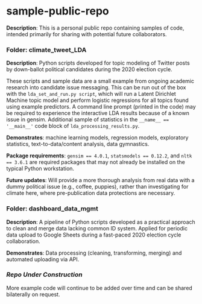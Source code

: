 # sample-public-repo
**Description**: This is a personal public repo containing samples of code, intended primarily for sharing with potential future collaborators.


### Folder: climate_tweet_LDA

**Description**: Python scripts developed for topic modeling of Twitter posts by down-ballot political candidates during the 2020 election cycle. 

These scripts and sample data are a small example from ongoing academic research into candidate issue messaging. This can be run out of the box with the `lda_set_and_run.py script`, which will run a Latent Dirichlet Machine topic model and perform logistic regressions for all topics found using example predictors. A command line prompt (printed in the code) may be required to experience the interactive LDA results because of a known issue in gensim. Additional sample of statistics in the `__name__ == '__main__'` code block of `lda_processing_results.py`.

**Demonstrates**: machine learning models, regression models, exploratory statistics, text-to-data/content analysis, data gymnastics.

**Package requirements**: `gensim == 4.0.1`, `statsmodels == 0.12.2`, and `nltk == 3.6.1` are required packages that may not already be installed on the typical Python workstation.

**Future updates**: Will provide a more thorough analysis from real data with a dummy political issue (e.g., coffee, puppies), rather than investigating for climate here, where pre-publication data protections are necessary.


### Folder: dashboard_data_mgmt

**Description**: A pipeline of Python scripts developed as a practical approach to clean and merge data lacking common ID system. Applied for periodic data upload to Google Sheets during a fast-paced 2020 election cycle collaboration. 

**Demonstrates**: Data processing (cleaning, transforming, merging) and automated uploading via API.


### *Repo Under Construction*
More example code will continue to be added over time and can be shared bilaterally on request. 
